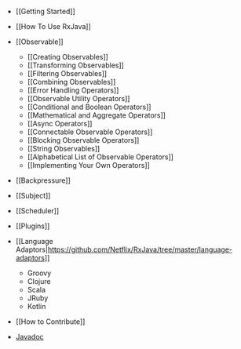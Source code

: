 * [[Getting Started]]
* [[How To Use RxJava]]

* [[Observable]]
  * [[Creating Observables]]
  * [[Transforming Observables]]
  * [[Filtering Observables]]
  * [[Combining Observables]]
  * [[Error Handling Operators]]
  * [[Observable Utility Operators]]
  * [[Conditional and Boolean Operators]]
  * [[Mathematical and Aggregate Operators]]
  * [[Async Operators]]
  * [[Connectable Observable Operators]]
  * [[Blocking Observable Operators]]
  * [[String Observables]]
  * [[Alphabetical List of Observable Operators]]
  * [[Implementing Your Own Operators]]

* [[Backpressure]]
* [[Subject]]
* [[Scheduler]]
* [[Plugins]]

* [[Language Adaptors|https://github.com/Netflix/RxJava/tree/master/language-adaptors]]
  * Groovy
  * Clojure
  * Scala
  * JRuby
  * Kotlin

* [[How to Contribute]]
* [Javadoc](http://netflix.github.io/RxJava/javadoc/rx/Observable.html)
